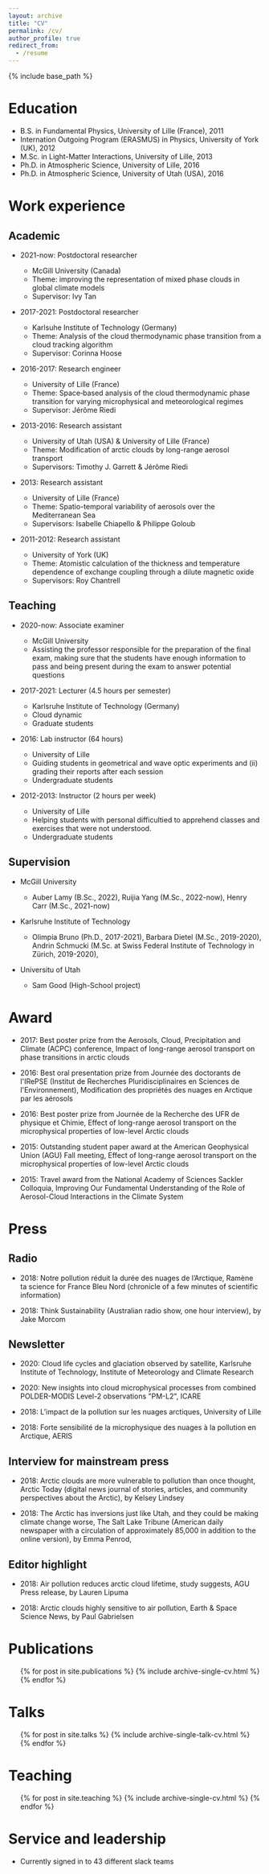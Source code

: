 ```yaml
---
layout: archive
title: "CV"
permalink: /cv/
author_profile: true
redirect_from:
  - /resume
---
```


{% include base_path %}

Education
======
* B.S. in Fundamental Physics, University of Lille (France), 2011
* Internation Outgoing Program (ERASMUS) in Physics, University of York (UK), 2012
* M.Sc. in Light-Matter Interactions, University of Lille, 2013
* Ph.D. in Atmospheric Science, University of Lille, 2016
* Ph.D. in Atmospheric Science, University of Utah (USA), 2016

Work experience
======
Academic
------
* 2021-now: Postdoctoral researcher
  * McGill University (Canada)
  * Theme: improving the representation of mixed phase clouds in global climate models
  * Supervisor: Ivy Tan

* 2017-2021: Postdoctoral researcher
  * Karlsuhe Institute of Technology (Germany) 
  * Theme: Analysis of the cloud thermodynamic phase transition from a cloud tracking algorithm
  * Supervisor: Corinna Hoose

* 2016-2017: Research engineer
  * University of Lille (France) 
  * Theme: Space‐based analysis of the cloud thermodynamic phase transition for varying microphysical and meteorological regimes
  * Supervisor: Jérôme Riedi

* 2013-2016: Research assistant
  * University of Utah (USA) & University of Lille (France)
  * Theme: Modification of arctic clouds by long-range aerosol transport
  * Supervisors: Timothy J. Garrett & Jérôme Riedi

* 2013: Research assistant
  * University of Lille (France)
  * Theme: Spatio-temporal variability of aerosols over the Mediterranean Sea
  * Supervisors: Isabelle Chiapello & Philippe Goloub

* 2011-2012: Research assistant
  * University of York (UK)
  * Theme: Atomistic calculation of the thickness and temperature dependence of exchange coupling through a dilute magnetic oxide
  * Supervisors: Roy Chantrell

Teaching
------
* 2020-now: Associate examiner
  * McGill University
  * Assisting the professor responsible for the preparation of the final exam, making sure that the students have enough information to pass and being present during the exam to answer potential questions

* 2017-2021: Lecturer (4.5 hours per semester)
  * Karlsruhe Institute of Technology (Germany)
  * Cloud dynamic
  * Graduate students

* 2016: Lab instructor (64 hours)
  * University of Lille
  * Guiding students in geometrical and wave optic experiments and (ii) grading their reports after each session
  * Undergraduate students

* 2012-2013: Instructor (2 hours per week)
  * University of Lille
  * Helping students with personal difficultied to apprehend classes and exercises that were not understood.
  * Undergraduate students

Supervision
------
* McGill University
  * Auber Lamy (B.Sc., 2022), Ruijia Yang (M.Sc., 2022-now), Henry Carr (M.Sc., 2021-now)

* Karlsruhe Institute of Technology
  * Olimpia Bruno (Ph.D., 2017-2021), Barbara Dietel (M.Sc., 2019-2020), Andrin Schmucki (M.Sc. at Swiss Federal Institute of Technology in Zürich, 2019-2020), 

* Universitu of Utah
  * Sam Good (High-School project)

Award
======
* 2017: Best poster prize from the Aerosols, Cloud, Precipitation and Climate (ACPC) conference, Impact of long-range aerosol transport on phase transitions in arctic clouds

* 2016: Best oral presentation prize from Journée des doctorants de l'IRePSE (Institut de Recherches Pluridisciplinaires en Sciences de l'Environnement), Modification des propriétés des nuages en Arctique par les aérosols

* 2016: Best poster prize from Journée de la Recherche des UFR de physique et Chimie, Effect of long-range aerosol transport on the microphysical properties of low-level Arctic clouds

* 2015: Outstanding student paper award at the American Geophysical Union (AGU) Fall meeting, Effect of long-range aerosol transport on the microphysical properties of low-level Arctic clouds
  
* 2015: Travel award from the National Academy of Sciences Sackler Colloquia, Improving Our Fundamental Understanding of the Role of Aerosol-Cloud Interactions in the Climate System

Press
======
Radio
------
* 2018: Notre pollution réduit la durée des nuages de l’Arctique, Ramène ta science for France Bleu Nord (chronicle of a few minutes of scientific information)

* 2018: Think Sustainability (Australian radio show, one hour interview), by Jake Morcom

Newsletter
------
* 2020: Cloud life cycles and glaciation observed by satellite, Karlsruhe Institute of Technology, Institute of Meteorology and Climate Research

* 2020: New insights into cloud microphysical processes from combined POLDER-MODIS Level-2 observations "PM-L2", ICARE

* 2018: L’impact de la pollution sur les nuages arctiques, University of Lille

* 2018: Forte sensibilité de la microphysique des nuages à la pollution en Arctique, AERIS

Interview for mainstream press
------
* 2018: Arctic clouds are more vulnerable to pollution than once thought, Arctic Today (digital news journal of stories, articles, and community perspectives about the Arctic), by Kelsey Lindsey

* 2018: The Arctic has inversions just like Utah, and they could be making climate change worse, The Salt Lake Tribune (American daily newspaper with a circulation of approximately 85,000 in addition to the online version), by Emma Penrod,

Editor highlight
------
* 2018: Air pollution reduces arctic cloud lifetime, study suggests, AGU Press release, by Lauren Lipuma

* 2018: Arctic clouds highly sensitive to air pollution, Earth & Space Science News, by Paul Gabrielsen
  

Publications
======
  <ul>{% for post in site.publications %}
    {% include archive-single-cv.html %}
  {% endfor %}</ul>
  
Talks
======
  <ul>{% for post in site.talks %}
    {% include archive-single-talk-cv.html %}
  {% endfor %}</ul>
  
Teaching
======
  <ul>{% for post in site.teaching %}
    {% include archive-single-cv.html %}
  {% endfor %}</ul>
  
Service and leadership
======
* Currently signed in to 43 different slack teams
